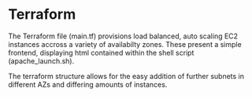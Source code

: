 # Terraform

The Terraform file (main.tf) provisions load balanced, auto scaling EC2 instances accross a variety of availabilty zones. These present a simple frontend, displaying html contained within the shell script (apache_launch.sh). 

The terraform structure allows for the easy addition of further subnets in different AZs and differing amounts of instances. 
